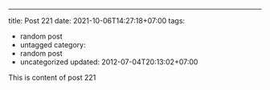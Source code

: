 ---
title: Post 221
date: 2021-10-06T14:27:18+07:00
tags:
  - random post
  - untagged
category:
  - random post
  - uncategorized
updated: 2012-07-04T20:13:02+07:00

This is content of post 221